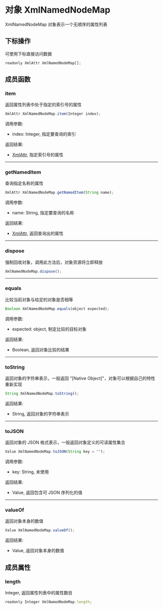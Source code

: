 # 对象 XmlNamedNodeMap
XmlNamedNodeMap 对象表示一个无顺序的属性列表

## 下标操作
        
可使用下标直接访问数据
```JavaScript
readonly XmlAttr XmlNamedNodeMap[];
```

## 成员函数
        
### item
返回属性列表中处于指定的索引号的属性
```JavaScript
XmlAttr XmlNamedNodeMap.item(Integer index);
```

调用参数:
* index: Integer, 指定要查询的索引

返回结果:
* [XmlAttr](XmlAttr.md), 指定索引号的属性

--------------------------
### getNamedItem
查询指定名称的属性
```JavaScript
XmlAttr XmlNamedNodeMap.getNamedItem(String name);
```

调用参数:
* name: String, 指定要查询的名称

返回结果:
* [XmlAttr](XmlAttr.md), 返回查询出的属性

--------------------------
### dispose
强制回收对象，调用此方法后，对象资源将立即释放
```JavaScript
XmlNamedNodeMap.dispose();
```

--------------------------
### equals
比较当前对象与给定的对象是否相等
```JavaScript
Boolean XmlNamedNodeMap.equals(object expected);
```

调用参数:
* expected: object, 制定比较的目标对象

返回结果:
* Boolean, 返回对象比较的结果

--------------------------
### toString
返回对象的字符串表示，一般返回 "[Native Object]"，对象可以根据自己的特性重新实现
```JavaScript
String XmlNamedNodeMap.toString();
```

返回结果:
* String, 返回对象的字符串表示

--------------------------
### toJSON
返回对象的 JSON 格式表示，一般返回对象定义的可读属性集合
```JavaScript
Value XmlNamedNodeMap.toJSON(String key = "");
```

调用参数:
* key: String, 未使用

返回结果:
* Value, 返回包含可 JSON 序列化的值

--------------------------
### valueOf
返回对象本身的数值
```JavaScript
Value XmlNamedNodeMap.valueOf();
```

返回结果:
* Value, 返回对象本身的数值

## 成员属性
        
### length
Integer, 返回属性列表中的属性数目
```JavaScript
readonly Integer XmlNamedNodeMap.length;
```

